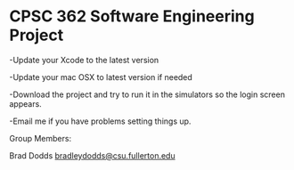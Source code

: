 # CPSC 362 Software Engineering Project

-Update your Xcode to the latest version

-Update your mac OSX to latest version if needed

-Download the project and try to run it in the simulators so the login screen appears.

-Email me if you have problems setting things up.

Group Members:

Brad Dodds bradleydodds@csu.fullerton.edu
